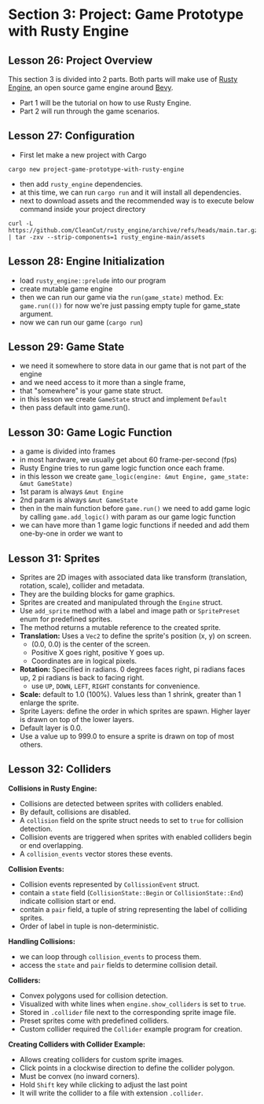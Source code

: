 # Section 3: Project: Game Prototype with Rusty Engine

## Lesson 26: Project Overview

This section 3 is divided into 2 parts. Both parts will make use of [Rusty Engine](https://github.com/CleanCut/rusty_engine), an open source game engine around [Bevy](https://bevyengine.org/).
- Part 1 will be the tutorial on how to use Rusty Engine.
- Part 2 will run through the game scenarios.

## Lesson 27: Configuration

- First let make a new project with Cargo
```shell
cargo new project-game-prototype-with-rusty-engine
```
- then add `rusty_engine` dependencies.
- at this time, we can run `cargo run` and it will install all dependencies.
- next to download assets and the recommended way is to execute below command inside your project directory
```shell
curl -L https://github.com/CleanCut/rusty_engine/archive/refs/heads/main.tar.gz | tar -zxv --strip-components=1 rusty_engine-main/assets
```

## Lesson 28: Engine Initialization

- load `rusty_engine::prelude` into our program
- create mutable game engine
- then we can run our game via the `run(game_state)` method. Ex: `game.run(())` for now we're just passing empty tuple for game_state argument.
- now we can run our game (`cargo run`)

## Lesson 29: Game State

- we need it somewhere to store data in our game that is not part of the engine 
- and we need access to it more than a single frame,
- that "somewhere" is your game state struct.
- in this lesson we create `GameState` struct and implement `Default`
- then pass default into game.run().

## Lesson 30: Game Logic Function

- a game is divided into frames
- in most hardware, we usually get about 60 frame-per-second (fps)
- Rusty Engine tries to run game logic function once each frame.
- in this lesson we create `game_logic(engine: &mut Engine, game_state: &mut GameState)`
- 1st param is always `&mut Engine`
- 2nd param is always `&mut GameState`
- then in the main function before `game.run()` we need to add game logic by calling `game.add_logic()` with param as our game logic function
- we can have more than 1 game logic functions if needed and add them one-by-one in order we want to
 
## Lesson 31: Sprites

- Sprites are 2D images with associated data like transform (translation, rotation, scale), collider and metadata.
- They are the building blocks for game graphics.
- Sprites are created and manipulated through the `Engine` struct.
- Use `add_sprite` method with a label and image path or `SpritePreset` enum for predefined sprites.
- The method returns a mutable reference to the created sprite.
- **Translation:** Uses a `Vec2` to define the sprite's position (x, y) on screen.
  - (0.0, 0.0) is the center of the screen.
  - Positive X goes right, positive Y goes up.
  - Coordinates are in logical pixels.
- **Rotation:** Specified in radians. 0 degrees faces right, pi radians faces up, 2 pi radians is back to facing right.
  - use `UP`, `DOWN`, `LEFT`, `RIGHT` constants for convenience.
- **Scale:** default to 1.0 (100%). Values less than 1 shrink, greater than 1 enlarge the sprite.
- Sprite Layers: define the order in which sprites are spawn. Higher layer is drawn on top of the lower layers.
- Default layer is 0.0.
- Use a value up to 999.0 to ensure a sprite is drawn on top of most others.
 
## Lesson 32: Colliders

**Collisions in Rusty Engine:**

- Collisions are detected between sprites with colliders enabled.
- By default, collisions are disabled.
- A `collision` field on the sprite struct needs to set to `true` for collision detection.
- Collision events are triggered when sprites with enabled colliders begin or end overlapping.
- A `collision_events` vector stores these events.

**Collision Events:**

- Collision events represented by `CollissionEvent` struct.
- contain a `state` field (`CollisionState::Begin` or `CollisionState::End`) indicate collision start or end.
- contain a `pair` field, a tuple of string representing the label of colliding sprites.
- Order of label in tuple is non-deterministic.

**Handling Collisions:**

- we can loop through `collision_events` to process them.
- access the `state` and `pair` fields to determine collision detail.

**Colliders:**

- Convex polygons used for collision detection.
- Visualized with white lines when `engine.show_colliders` is set to `true`.
- Stored in `.collider` file next to the corresponding sprite image file.
- Preset sprites come with predefined colliders.
- Custom collider required the `Collider` example program for creation.

**Creating Colliders with Collider Example:**

- Allows creating colliders for custom sprite images.
- Click points in a clockwise direction to define the collider polygon.
- Must be convex (no inward corners).
- Hold `Shift` key while clicking to adjust the last point
- It will write the collider to a file with extension `.collider`.
